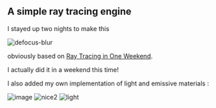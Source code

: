 ## A simple ray tracing engine

I stayed up two nights to make this


![defocus-blur](https://github.com/mansen420/ray-tracing-in-one-weekend-again...-/assets/50342436/8ce37945-bfa7-492e-ad63-cffd2427d9f0)

obviously based on [Ray Tracing in One Weekend](https://raytracing.github.io/books/RayTracingInOneWeekend.html).

I actually did it in a weekend this time!

I also added my own implementation of light and emissive materials : 


![image](https://github.com/mansen420/ray-tracing-in-one-weekend-again...-/assets/50342436/d08eab4b-4a9b-42e2-b71b-4608c43d2796)
![nice2](https://github.com/mansen420/ray-tracing-in-one-weekend-again...-/assets/50342436/ba8ca04c-7430-4523-ae5b-358b99d5f5ec)
![light](https://github.com/mansen420/ray-tracing-in-one-weekend-again...-/assets/50342436/8bfd3b1a-185b-47dc-a7f6-de6a359591ee)




